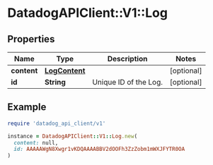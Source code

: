 # DatadogAPIClient::V1::Log

## Properties

| Name        | Type                            | Description           | Notes      |
| ----------- | ------------------------------- | --------------------- | ---------- |
| **content** | [**LogContent**](LogContent.md) |                       | [optional] |
| **id**      | **String**                      | Unique ID of the Log. | [optional] |

## Example

```ruby
require 'datadog_api_client/v1'

instance = DatadogAPIClient::V1::Log.new(
  content: null,
  id: AAAAAWgN8Xwgr1vKDQAAAABBV2dOOFh3ZzZobm1mWXJFYTR0OA
)
```
